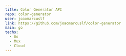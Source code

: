 ```yaml
---
title: Color Generator API
repo: color-generator
user: joaomarcuslf
link: https://github.com/joaomarcuslf/color-generator
main: go
techs:
  - Go
  - Mux
  - Cloud
---
```

